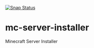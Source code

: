 [![Snap Status](https://build.snapcraft.io/badge/kz6fittycent/mc-server-installer.svg)](https://build.snapcraft.io/user/kz6fittycent/mc-server-installer)

# mc-server-installer
Minecraft Server Installer
